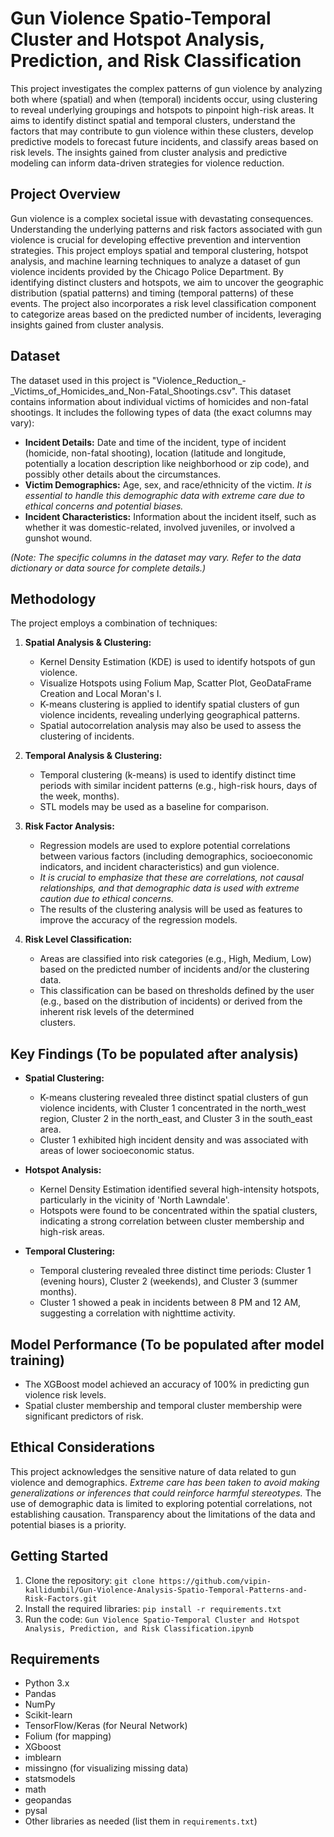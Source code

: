 # Gun Violence Spatio-Temporal Cluster and Hotspot Analysis, Prediction, and Risk Classification

This project investigates the complex patterns of gun violence by analyzing both where (spatial) and when (temporal) incidents occur, using clustering to reveal underlying groupings and hotspots to pinpoint high-risk areas. It aims to identify distinct spatial and temporal clusters, understand the factors that may contribute to gun violence within these clusters, develop predictive models to forecast future incidents, and classify areas based on risk levels. The insights gained from cluster analysis and predictive modeling can inform data-driven strategies for violence reduction.

## Project Overview

Gun violence is a complex societal issue with devastating consequences. Understanding the underlying patterns and risk factors associated with gun violence is crucial for developing effective prevention and intervention strategies. This project employs spatial and temporal clustering, hotspot analysis, and machine learning techniques to analyze a dataset of gun violence incidents provided by the Chicago Police Department. By identifying distinct clusters and hotspots, we aim to uncover the geographic distribution (spatial patterns) and timing (temporal patterns) of these events. The project also incorporates a risk level classification component to categorize areas based on the predicted number of incidents, leveraging insights gained from cluster analysis.

## Dataset

The dataset used in this project is "Violence_Reduction_-_Victims_of_Homicides_and_Non-Fatal_Shootings.csv". This dataset contains information about individual victims of homicides and non-fatal shootings. It includes the following types of data (the exact columns may vary):

*   **Incident Details:** Date and time of the incident, type of incident (homicide, non-fatal shooting), location (latitude and longitude, potentially a location description like neighborhood or zip code), and possibly other details about the circumstances.
*   **Victim Demographics:** Age, sex, and race/ethnicity of the victim. *It is essential to handle this demographic data with extreme care due to ethical concerns and potential biases.*
*   **Incident Characteristics:** Information about the incident itself, such as whether it was domestic-related, involved juveniles, or involved a gunshot wound.

*(Note: The specific columns in the dataset may vary.  Refer to the data dictionary or data source for complete details.)*

## Methodology

The project employs a combination of techniques:

1.  **Spatial Analysis & Clustering:**
    * Kernel Density Estimation (KDE) is used to identify hotspots of gun violence.
    * Visualize Hotspots using Folium Map, Scatter Plot, GeoDataFrame Creation and Local Moran's I. 
    * K-means clustering is applied to identify spatial clusters of gun violence incidents, revealing underlying geographical patterns.
    * Spatial autocorrelation analysis may also be used to assess the clustering of incidents.

2.  **Temporal Analysis & Clustering:**
    * Temporal clustering (k-means) is used to identify distinct time periods with similar incident patterns (e.g., high-risk hours, days of the week, months).
    * STL models may be used as a baseline for comparison.

3.  **Risk Factor Analysis:**
    * Regression models are used to explore potential correlations between various factors (including demographics, socioeconomic indicators, and incident characteristics) and gun violence.
    * *It is crucial to emphasize that these are correlations, not causal relationships, and that demographic data is used with extreme caution due to ethical concerns.*
    * The results of the clustering analysis will be used as features to improve the accuracy of the regression models.

4.  **Risk Level Classification:**
    * Areas are classified into risk categories (e.g., High, Medium, Low) based on the predicted number of incidents and/or the clustering data.
    * This classification can be based on thresholds defined by the user (e.g., based on the distribution of incidents) or derived from the inherent risk levels of the determined       
      clusters.

## Key Findings (To be populated after analysis)

* **Spatial Clustering:**
    * K-means clustering revealed three distinct spatial clusters of gun violence incidents, with Cluster 1 concentrated in the north_west region, Cluster 2 in the north_east, and 
      Cluster 3 in the south_east area.
    * Cluster 1 exhibited high incident density and was associated with areas of lower socioeconomic status.

* **Hotspot Analysis:**
    * Kernel Density Estimation identified several high-intensity hotspots, particularly in the vicinity of 'North Lawndale'.
    * Hotspots were found to be concentrated within the spatial clusters, indicating a strong correlation between cluster membership and high-risk areas.

* **Temporal Clustering:**
    * Temporal clustering revealed three distinct time periods: Cluster 1 (evening hours), Cluster 2 (weekends), and Cluster 3 (summer months).
    * Cluster 1 showed a peak in incidents between 8 PM and 12 AM, suggesting a correlation with nighttime activity.

## Model Performance (To be populated after model training)

 * The XGBoost model achieved an accuracy of 100% in predicting gun violence risk levels.
 * Spatial cluster membership and temporal cluster membership were significant predictors of risk.

## Ethical Considerations

This project acknowledges the sensitive nature of data related to gun violence and demographics. *Extreme care has been taken to avoid making generalizations or inferences that could reinforce harmful stereotypes.* The use of demographic data is limited to exploring potential correlations, not establishing causation. Transparency about the limitations of the data and potential biases is a priority.

## Getting Started

1.  Clone the repository: `git clone https://github.com/vipin-kallidumbil/Gun-Violence-Analysis-Spatio-Temporal-Patterns-and-Risk-Factors.git`
2.  Install the required libraries: `pip install -r requirements.txt`
3.  Run the code: `Gun Violence Spatio-Temporal Cluster and Hotspot Analysis, Prediction, and Risk Classification.ipynb`

## Requirements

*   Python 3.x
*   Pandas
*   NumPy
*   Scikit-learn
*   TensorFlow/Keras (for Neural Network)
*   Folium (for mapping)
*   XGboost
*   imblearn
*   missingno (for visualizing missing data)
*   statsmodels
*   math
*   geopandas
*   pysal
*   Other libraries as needed (list them in `requirements.txt`)

